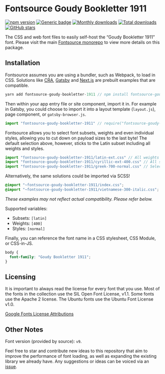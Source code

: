 # Fontsource Goudy Bookletter 1911

[![npm version](https://badge.fury.io/js/fontsource-goudy-bookletter-1911.svg)](https://github.com/DecliningLotus/fontsource) [![Generic badge](https://img.shields.io/badge/fontsource-passing-brightgreen)](https://github.com/DecliningLotus/fontsource) [![Monthly downloads](https://badgen.net/npm/dm/fontsource-goudy-bookletter-1911)](https://github.com/DecliningLotus/fontsource) [![Total downloads](https://badgen.net/npm/dt/fontsource-goudy-bookletter-1911)](https://github.com/DecliningLotus/fontsource) [![GitHub stars](https://img.shields.io/github/stars/DecliningLotus/fontsource.svg?style=social&label=Star)](https://GitHub.com/DecliningLotus/fontsource/stargazers/)

The CSS and web font files to easily self-host the “Goudy Bookletter 1911” font. Please visit the main [Fontsource monorepo](https://github.com/DecliningLotus/fontsource) to view more details on this package.

## Installation

Fontsource assumes you are using a bundler, such as Webpack, to load in CSS. Solutions like [CRA](https://create-react-app.dev/), [Gatsby](https://www.gatsbyjs.org/) and [Next.js](https://nextjs.org/) are prebuilt examples that are compatible.

```javascript
yarn add fontsource-goudy-bookletter-1911 // npm install fontsource-goudy-bookletter-1911
```

Then within your app entry file or site component, import it in. For example in Gatsby, you could choose to import it into a layout template (`layout.js`), page component, or `gatsby-browser.js`.

```javascript
import "fontsource-goudy-bookletter-1911" // require("fontsource-goudy-bookletter-1911")
```

Fontsource allows you to select font subsets, weights and even individual styles, allowing you to cut down on payload sizes to the last byte! The default selection above, however, sticks to the Latin subset including all weights and styles.

```javascript
import "fontsource-goudy-bookletter-1911/latin-ext.css" // All weights and styles included.
import "fontsource-goudy-bookletter-1911/cyrillic-ext-400.css" // All styles included.
import "fontsource-goudy-bookletter-1911/greek-700-normal.css" // Select either normal or italic.
```

Alternatively, the same solutions could be imported via SCSS!

```scss
@import "~fontsource-goudy-bookletter-1911/index.css";
@import "~fontsource-goudy-bookletter-1911/vietnamese-300-italic.css";
```

_These examples may not reflect actual compatibility. Please refer below._

Supported variables:

- Subsets: `[latin]`
- Weights: `[400]`
- Styles: `[normal]`

Finally, you can reference the font name in a CSS stylesheet, CSS Module, or CSS-in-JS.

```css
body {
  font-family: "Goudy Bookletter 1911";
}
```

## Licensing

It is important to always read the license for every font that you use.
Most of the fonts in the collection use the SIL Open Font License, v1.1. Some fonts use the Apache 2 license. The Ubuntu fonts use the Ubuntu Font License v1.0.

[Google Fonts License Attributions](https://fonts.google.com/attribution)

## Other Notes

Font version (provided by source): `v9`.

Feel free to star and contribute new ideas to this repository that aim to improve the performance of font loading, as well as expanding the existing library we already have. Any suggestions or ideas can be voiced via an [issue](https://github.com/DecliningLotus/fontsource/issues).
